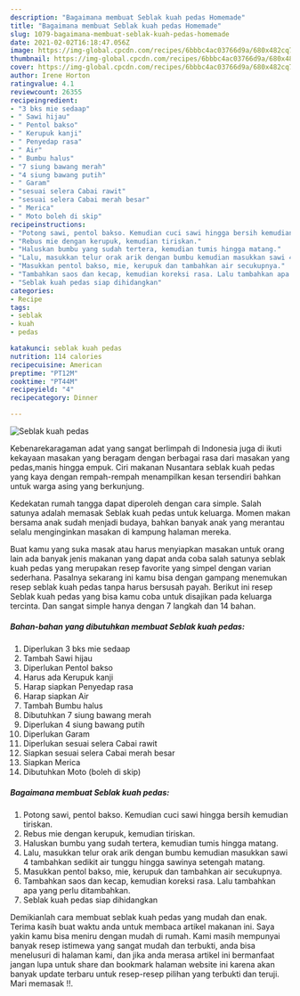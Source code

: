 ```yaml
---
description: "Bagaimana membuat Seblak kuah pedas Homemade"
title: "Bagaimana membuat Seblak kuah pedas Homemade"
slug: 1079-bagaimana-membuat-seblak-kuah-pedas-homemade
date: 2021-02-02T16:18:47.056Z
image: https://img-global.cpcdn.com/recipes/6bbbc4ac03766d9a/680x482cq70/seblak-kuah-pedas-foto-resep-utama.jpg
thumbnail: https://img-global.cpcdn.com/recipes/6bbbc4ac03766d9a/680x482cq70/seblak-kuah-pedas-foto-resep-utama.jpg
cover: https://img-global.cpcdn.com/recipes/6bbbc4ac03766d9a/680x482cq70/seblak-kuah-pedas-foto-resep-utama.jpg
author: Irene Horton
ratingvalue: 4.1
reviewcount: 26355
recipeingredient:
- "3 bks mie sedaap"
- " Sawi hijau"
- " Pentol bakso"
- " Kerupuk kanji"
- " Penyedap rasa"
- " Air"
- " Bumbu halus"
- "7 siung bawang merah"
- "4 siung bawang putih"
- " Garam"
- "sesuai selera Cabai rawit"
- "sesuai selera Cabai merah besar"
- " Merica"
- " Moto boleh di skip"
recipeinstructions:
- "Potong sawi, pentol bakso. Kemudian cuci sawi hingga bersih kemudian tiriskan."
- "Rebus mie dengan kerupuk, kemudian tiriskan."
- "Haluskan bumbu yang sudah tertera, kemudian tumis hingga matang."
- "Lalu, masukkan telur orak arik dengan bumbu kemudian masukkan sawi 4 tambahkan sedikit air tunggu hingga sawinya setengah matang."
- "Masukkan pentol bakso, mie, kerupuk dan tambahkan air secukupnya."
- "Tambahkan saos dan kecap, kemudian koreksi rasa. Lalu tambahkan apa yang perlu ditambahkan."
- "Seblak kuah pedas siap dihidangkan"
categories:
- Recipe
tags:
- seblak
- kuah
- pedas

katakunci: seblak kuah pedas 
nutrition: 114 calories
recipecuisine: American
preptime: "PT12M"
cooktime: "PT44M"
recipeyield: "4"
recipecategory: Dinner

---
```



![Seblak kuah pedas](https://img-global.cpcdn.com/recipes/6bbbc4ac03766d9a/680x482cq70/seblak-kuah-pedas-foto-resep-utama.jpg)

Kebenarekaragaman adat yang sangat berlimpah di Indonesia juga di ikuti kekayaan masakan yang beragam dengan berbagai rasa dari masakan yang pedas,manis hingga empuk. Ciri makanan Nusantara seblak kuah pedas yang kaya dengan rempah-rempah menampilkan kesan tersendiri bahkan untuk warga asing yang berkunjung.




Kedekatan rumah tangga dapat diperoleh dengan cara simple. Salah satunya adalah memasak Seblak kuah pedas untuk keluarga. Momen makan bersama anak sudah menjadi budaya, bahkan banyak anak yang merantau selalu menginginkan masakan di kampung halaman mereka.

Buat kamu yang suka masak atau harus menyiapkan masakan untuk orang lain ada banyak jenis makanan yang dapat anda coba salah satunya seblak kuah pedas yang merupakan resep favorite yang simpel dengan varian sederhana. Pasalnya sekarang ini kamu bisa dengan gampang menemukan resep seblak kuah pedas tanpa harus bersusah payah.
Berikut ini resep Seblak kuah pedas yang bisa kamu coba untuk disajikan pada keluarga tercinta. Dan sangat simple hanya dengan 7 langkah dan 14 bahan.


<!--inarticleads1-->

##### Bahan-bahan yang dibutuhkan membuat Seblak kuah pedas:

1. Diperlukan 3 bks mie sedaap
1. Tambah  Sawi hijau
1. Diperlukan  Pentol bakso
1. Harus ada  Kerupuk kanji
1. Harap siapkan  Penyedap rasa
1. Harap siapkan  Air
1. Tambah  Bumbu halus
1. Dibutuhkan 7 siung bawang merah
1. Diperlukan 4 siung bawang putih
1. Diperlukan  Garam
1. Diperlukan sesuai selera Cabai rawit
1. Siapkan sesuai selera Cabai merah besar
1. Siapkan  Merica
1. Dibutuhkan  Moto (boleh di skip)




<!--inarticleads2-->

##### Bagaimana membuat  Seblak kuah pedas:

1. Potong sawi, pentol bakso. Kemudian cuci sawi hingga bersih kemudian tiriskan.
1. Rebus mie dengan kerupuk, kemudian tiriskan.
1. Haluskan bumbu yang sudah tertera, kemudian tumis hingga matang.
1. Lalu, masukkan telur orak arik dengan bumbu kemudian masukkan sawi 4 tambahkan sedikit air tunggu hingga sawinya setengah matang.
1. Masukkan pentol bakso, mie, kerupuk dan tambahkan air secukupnya.
1. Tambahkan saos dan kecap, kemudian koreksi rasa. Lalu tambahkan apa yang perlu ditambahkan.
1. Seblak kuah pedas siap dihidangkan




Demikianlah cara membuat seblak kuah pedas yang mudah dan enak. Terima kasih buat waktu anda untuk membaca artikel makanan ini. Saya yakin kamu bisa meniru dengan mudah di rumah. Kami masih mempunyai banyak resep istimewa yang sangat mudah dan terbukti, anda bisa menelusuri di halaman kami, dan jika anda merasa artikel ini bermanfaat jangan lupa untuk share dan bookmark halaman website ini karena akan banyak update terbaru untuk resep-resep pilihan yang terbukti dan teruji. Mari memasak !!. 
